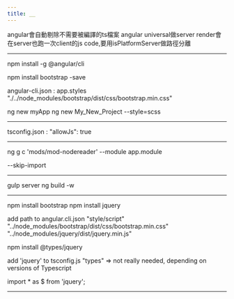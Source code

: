 ```yaml
---
title: __
---
```


angular會自動剔除不需要被編譯的ts檔案
angular universal做server render會在server也跑一次client的js code,要用isPlatformServer做路徑分離

---

npm install -g @angular/cli

npm install bootstrap -save

angular-cli.json : app.styles
    "./../node_modules/bootstrap/dist/css/bootstrap.min.css"

ng new myApp
ng new My_New_Project --style=scss

---

tsconfig.json : "allowJs": true


---

ng g c 'mods/mod-nodereader' --module app.module

--skip-import

---

gulp server
ng build -w

---

npm install bootstrap
npm install jquery

add path to angular.cli.json "style/script"
           "../node_modules/bootstrap/dist/css/bootstrap.min.css"
           "../node_modules/jquery/dist/jquery.min.js"

npm install @types/jquery


add 'jquery' to tsconfig.js "types"
=> not really needed, depending on versions of Typescript

import * as $ from 'jquery';

---







